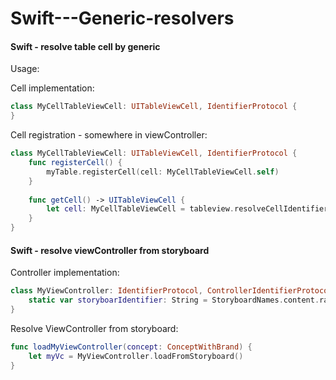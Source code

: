 # Swift---Generic-resolvers

#### Swift - resolve table cell by generic

Usage:

Cell implementation:
```swift
class MyCellTableViewCell: UITableViewCell, IdentifierProtocol {
}
```
Cell registration - somewhere in viewController:
```swift
class MyCellTableViewCell: UITableViewCell, IdentifierProtocol {
    func registerCell() {
        myTable.registerCell(cell: MyCellTableViewCell.self)
    }
    
    func getCell() -> UITableViewCell {
        let cell: MyCellTableViewCell = tableview.resolveCellIdentifier()
    }
}
```


#### Swift - resolve viewController from storyboard

Controller implementation:
```swift
class MyViewController: IdentifierProtocol, ControllerIdentifierProtocol {
    static var storyboarIdentifier: String = StoryboardNames.content.rawValue
}
```

Resolve ViewController from storyboard:
```swift
func loadMyViewController(concept: ConceptWithBrand) {
    let myVc = MyViewController.loadFromStoryboard()
}
```

